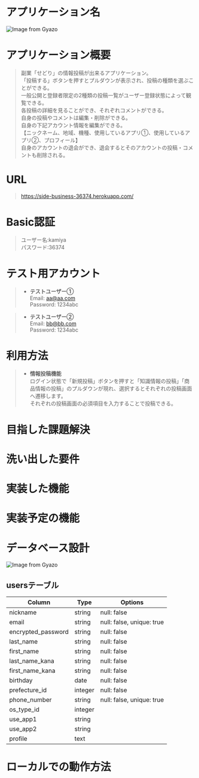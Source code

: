 # アプリケーション名
![Image from Gyazo](https://i.gyazo.com/b818d7df375db95fae609dfab6feb081.png)

# アプリケーション概要
>副業「せどり」の情報投稿が出来るアプリケーション。  
「投稿する」ボタンを押すとプルダウンが表示され、投稿の種類を選ぶことができる。  
一般公開と登録者限定の2種類の投稿一覧がユーザー登録状態によって観覧できる。  
各投稿の詳細を見ることができ、それぞれコメントができる。  
自身の投稿やコメントは編集・削除ができる。  
自身の下記アカウント情報を編集ができる。  
【ニックネーム、地域、機種、使用しているアプリ①、使用しているアプリ②、プロフィール】  
自身のアカウントの退会ができ、退会するとそのアカウントの投稿・コメントも削除される。

# URL
>https://side-business-36374.herokuapp.com/

# Basic認証
>ユーザー名:kamiya  
パスワード:36374

# テスト用アカウント
>- __テストユーザー①__  
  Email: aa@aa.com  
  Password: 1234abc  

>- __テストユーザー②__  
  Email: bb@bb.com  
  Password: 1234abc

# 利用方法
>- __情報投稿機能__  
ログイン状態で「新規投稿」ボタンを押すと「知識情報の投稿」「商品情報の投稿」のプルダウンが現れ、選択するとそれぞれの投稿画面へ遷移します。  
それぞれの投稿画面の必須項目を入力することで投稿できる。


# 目指した課題解決

# 洗い出した要件

# 実装した機能

# 実装予定の機能

# データベース設計
![Image from Gyazo](https://i.gyazo.com/ea651959281bbfa0c78c8dcb79551504.png)

## usersテーブル
| Column             | Type    | Options                   |
| ------------------ | ------- | ------------------------- |
| nickname           | string  | null: false               |
| email              | string  | null: false, unique: true |
| encrypted_password | string  | null: false               |
| last_name          | string  | null: false               |
| first_name         | string  | null: false               |
| last_name_kana     | string  | null: false               |
| first_name_kana    | string  | null: false               |
| birthday           | date    | null: false               |
| prefecture_id      | integer | null: false               |
| phone_number       | string  | null: false, unique: true |
| os_type_id         | integer |                           |
| use_app1           | string  |                           |
| use_app2           | string  |                           |
| profile            | text    |                           |

# ローカルでの動作方法